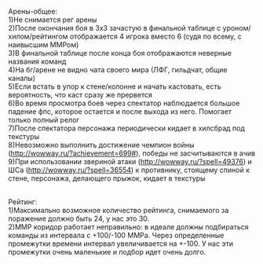 Арены-общее:<br>
1)Не снимается рег арены<br>
2)После окончания боя в 3х3 зачастую в финальной таблице с уроном/хилом/рейтингом отображается 4 игрока вместо 6 (судя по всему, с наивысшим ММРом)<br>
3)В финальной таблице после конца боя отображаются неверные названия команд<br>
4)На бг/арене не видно чата своего мира (ЛФГ, гильдчат, общие каналы)<br>
5)Если встать в упор к стене/колонне и начать кастовать, есть вероятность, что каст сразу же прервется<br>
6)Во время просмотра боев через спектатор наблюдается большое падение фпс, которое остается и после выхода из него. Помогает только полный релог<br>
7)После спектатора персонажа периодически кидает в хилсбрад под текстуры<br>
8)Невозможно выполнить достижение чемпион войны (http://wowway.ru/?achievement=699#), победы не засчитываются в ачив<br>
9)При использовании звериной атаки (http://wowway.ru/?spell=49376) и ШСа (http://wowway.ru/?spell=36554) к противнику, стоящему спиной к стене, персонажа, делающего прыжок, кидает в текстуры<br><br>


Рейтинг:<br>
1)Максимально возможное количество рейтинга, снимаемого за поражение должно быть 24, у нас это 30.<br>
2)ММР коридор работает неправильно: в идеале должны подбираться команды из интервала с +100/-100 ММРа. Через определенные промежутки времени интервал увеличивается на +-100. У нас эти промежутки очень маленькие и подбор идет очень долго.<br><br>

